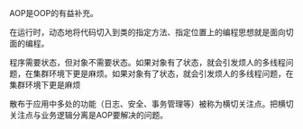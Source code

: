 
AOP是OOP的有益补充。

在运行时，动态地将代码切入到类的指定方法、指定位置上的编程思想就是面向切面的编程。

程序需要状态，但对象不需要状态。如果对象有了状态，就会引发烦人的多线程问题，在集群环境下更是麻烦。如果对象有了状态，就会引发烦人的多线程问题，在集群环境下更是麻烦

散布于应用中多处的功能（日志、安全、事务管理等）被称为横切关注点。把横切关注点与业务逻辑分离是AOP要解决的问题。

